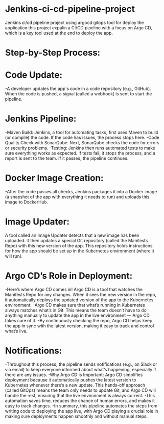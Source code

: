 # Jenkins-ci-cd-pipeline-project
Jenkins ci/cd pipeline project using argocd gitops tool for deploy the application
this project expalin a CI/CD pipeline with a focus on Argo CD, which is a key tool used at the end to deploy the app.

# Step-by-Step Process:
# Code Update:
-A developer updates the app's code in a code repository (e.g., GitHub). When the code is pushed, a signal (called a webhook) is sent to start the pipeline.

# Jenkins Pipeline:
-Maven Build: Jenkins, a tool for automating tasks, first uses Maven to build (or compile) the code. If the code has issues, the process stops here.
-Code Quality Check with SonarQube: Next, SonarQube checks the code for errors or security problems.
-Testing: Jenkins then runs automated tests to make sure everything works as expected. If tests fail, it stops the process, and a report is sent to the team. If it 
 passes, the pipeline continues.

# Docker Image Creation:
-After the code passes all checks, Jenkins packages it into a Docker image (a snapshot of the app with everything it needs to run) and uploads this image to 
 DockerHub.

# Image Updater:
A tool called an Image Updater detects that a new image has been uploaded. It then updates a special Git repository (called the Manifests Repo) with this new version of the app. This repository holds instructions for how the app should be set up in the Kubernetes environment (where it will run).

# Argo CD’s Role in Deployment:
-Here’s where Argo CD comes in! Argo CD is a tool that watches the Manifests Repo for any changes. When it sees the new version in the repo, it automatically 
 deploys the updated version of the app to the Kubernetes environment.
-Argo CD makes sure that what’s running in Kubernetes always matches what’s in Git. This means the team doesn’t have to do anything manually to update the app in 
 the live environment — Argo CD takes care of it.
-By continuously checking the repo, Argo CD helps keep the app in sync with the latest version, making it easy to track and control what’s live.
 
# Notifications:
 -Throughout this process, the pipeline sends notifications (e.g., on Slack or via email) to keep everyone informed about what’s happening, especially if there are 
  any issues.
 -Why Argo CD is Important:
  Argo CD simplifies deployment because it automatically pushes the latest version to Kubernetes whenever there’s a new update. This hands-off approach (called 
  GitOps) means the team only needs to update Git, and Argo CD will handle the rest, ensuring that the live environment is always current.
 -This automation saves time, reduces the chance of human errors, and makes it easy to track changes.
 -In summary, this pipeline automates the steps from writing code to deploying the app live, with Argo CD playing a crucial role in making sure deployments happen 
  smoothly and without manual steps.

